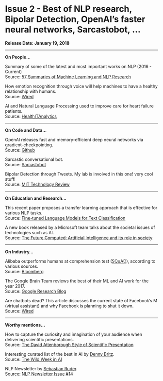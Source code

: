 # Issue 2 - Best of NLP research, Bipolar Detection, OpenAI’s faster neural networks, Sarcastobot, …
**Release Date:  January 19, 2018**

----------

**On People…**

Summary of some of the latest and most important works on NLP (2016 - Current)  
Source: [57 Summaries of Machine Learning and NLP Research](http://www.marekrei.com/blog/paper-summaries/)

How emotion recognition through voice will help machines to have a healthy relationship with humans.  
Source: [Wired](http://www.wired.co.uk/article/google-home-amazon-alexa-apple-homepod-voice-recognition)

AI and Natural Language Processing used to improve care for heart failure patients.  
Source: [HealthITAnalytics](https://healthitanalytics.com/news/ehr-natural-language-processing-identifies-care-guideline-adherence)


----------

**On Code and Data…**

OpenAI releases fast and memory-efficient deep neural networks via gradient-checkpointing.  
Source: [Github](https://github.com/openai/gradient-checkpointing) 

Sarcastic conversational bot.  
Source: [Sarcastobot](https://botlist.co/bots/sarcastobot)

Bipolar Detection through Tweets. My lab is involved in this one! very cool stuff!  
Source: [MIT Technology Review](https://www.technologyreview.com/s/609900/your-tweets-could-show-if-you-need-help-for-bipolar-disorder/)


----------

**On Education and Research…**

This recent paper proposes a transfer learning approach that is effective for various NLP tasks.  
Source: [Fine-tuned Language Models for Text Classification](https://arxiv.org/pdf/1801.06146.pdf)

A new book released by a Microsoft team talks about the societal issues of technologies such as AI.  
Source: [The Future Computed: Artificial Intelligence and its role in society](https://blogs.microsoft.com/blog/2018/01/17/future-computed-artificial-intelligence-role-society/)


----------

**On Industry…**

Alibaba outperforms humans at comprehension test ([SQuAD](https://rajpurkar.github.io/SQuAD-explorer/)), according to various sources.  
Source: [Bloomberg](https://www.bloomberg.com/news/articles/2018-01-15/alibaba-s-ai-outgunned-humans-in-key-stanford-reading-test)

The Google Brain Team reviews the best of their ML and AI work for the year 2017.  
Source: [Google Research Blog](https://research.googleblog.com/2018/01/the-google-brain-team-looking-back-on.html?utm_campaign=Revue%20newsletter&utm_medium=Newsletter&utm_source=NLP%20News)

Are chatbots dead? This article discusses the current state of Facebook’s M (virtual assistant) and why Facebook is planning to shut it down.  
Source: [Wired](https://www.wired.com/story/facebooks-virtual-assistant-m-is-dead-so-are-chatbots/?utm_campaign=Revue%20newsletter&utm_medium=Newsletter&utm_source=NLP%20News)


----------

**Worthy mentions…**

How to capture the curiosity and imagination of your audience when delivering scientific presentations.  
Source: [The David Attenborough Style of Scientific Presentation](https://www.dropbox.com/s/j1vv2baheiduvip/David%20Attenborough%20talk%20technique%202018.pdf?dl=0)

Interesting curated list of the best in AI by [Denny Britz](https://twitter.com/dennybritz).  
Source: [The Wild Week in AI](https://www.getrevue.co/profile/wildml/issues/the-wild-week-in-ai-facebook-shuts-down-personal-assistant-sophia-robot-hype-deep-learning-generated-mockups-and-more-90934)

NLP Newsletter by [Sebastian Ruder](https://twitter.com/seb_ruder).  
Source: [NLP Newsletter Issue #14](http://newsletter.ruder.io/issues/nlp-news-2017-year-in-review-2018-prognoses-semi-supervised-learning-ctc-networks-random-forests-tutorials-super-human-squad-m-is-dead-advances-in-pre-training-word-embeddings-89246)









